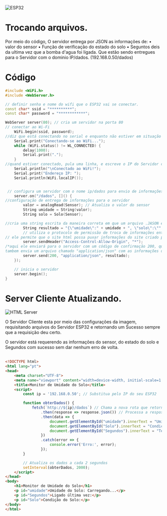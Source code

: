 
![ESP32](https://github.com/user-attachments/assets/1bd1d923-cc3a-49d5-869f-6020a2fab011)

# Trocando arquivos.

Por meio do código, O servidor entrega por JSON as informações de:
•	valor do sensor
•	Função de verificação do estado do solo
•	Seguntos deis da ultima vez que a bomba d'agua foi ligada.
Que estão sendo entregues para o Servidor com o dominio IP/dados. (192.168.0.50/dados)

# Código

```cpp
#include <WiFi.h>
#include <WebServer.h>

// definir senha e nome do wifi que o ESP32 vai se conectar.
const char* ssid = "**********"; 
const char* password = "************";

WebServer server(80); // cria um servidor na porta 80
// conectar ao Wi-Fi
    WiFi.begin(ssid, password);
//diz que está conectando no serial e enquanto não estiver em situação de conectado, ele escreverá pontos até conectar.
    Serial.print("Conectando-se ao WiFi...");
    while (WiFi.status() != WL_CONNECTED) {
        delay(1000);
        Serial.print(".");
    }
//quand estiver conectado, pula uma linha, e escreve o IP do Servidor criado pelo ESP32 que será usado depois
    Serial.println("\nConectado ao WiFi!");
    Serial.print("Endereço IP: ");
    Serial.println(WiFi.localIP());


 // configura um servidor com o nome ip/dados para envio de informações.
    server.on("/dados", []() {
//configuração de entrega de informações para o servidor
        valor = analogRead(Sensor); // Atualiza o valor do sensor
        String umidade = String(valor);
        String solo = Solo(Sensor);

//cria uma string escrita da maneira correta em que um arquivo .JASON é escrito.
        String resultado = "{\"umidade\":" + umidade + ", \"solo\":\"" + solo + "\", \"segundos\":" + String(segundos) + "}";
        // utiliza o protocolo de permissão de troca de informações entre site chamado  Cross-Origin Resource Sharing (CORS)
// ele permite que o site html possa puxar informações do site criado pelo esp, Como foi colocado um "*" no parametro, ele permitira que qualquer um possa puxar as informações do ESP32.
        server.sendHeader("Access-Control-Allow-Origin", "*");
/*aqui ele enviará para o servidor com um código de confirmação 200, que para o HTML significa OK. Caso de erro de retorno do sinal ele retornara um 404, oque não é um ok.
tambem envia um arquivo chamado "application/json" com as informações de resultado para o servidor, tal arquivo será no futuro puxado pelo HTML.    */
        server.send(200, "application/json", resultado);
    });

    // inicia o servidor
    server.begin();
}
```


# Server Cliente Atualizando.
 
![HTML Server](https://github.com/user-attachments/assets/013383a3-9099-4e5f-8f96-f1735d7e27be)

O Servidor Cliente esta por meio das configurações da imagem, requisitando arquivos do Servidor ESP32 e retornando um Sucesso sempre que a requisição deu certo.
 
O servidor está requerendo as informações do sensor, do estado do solo e Segundos com sucesso sem dar nenhum erro de volta.
<br> <br>

```HTML
<!DOCTYPE html>
<html lang="pt">
<head>
    <meta charset="UTF-8">
    <meta name="viewport" content="width=device-width, initial-scale=1.0">
    <title>Monitor de Umidade do Solo</title>
    <script>
        const ip = '192.168.0.50'; // Substitua pelo IP do seu ESP32

        function obterDados() {
            fetch(`http://${ip}/dados`) // Chama a nova rota que retorna todos os dados
                .then(response => response.json()) // Processa a resposta como JSON
                .then(data => {
                    document.getElementById("umidade").innerText = "Umidade do Solo: " + data.umidade;
                    document.getElementById("Solo").innerText = "Condição atual do Solo: " + data.solo;
                    document.getElementById("Segundos").innerText = "Tempo desde a última vez ligada a bomba: " + data.segundos + " Segundos.";
                })
                .catch(error => {
                    console.error('Erro:', error);
                });
        }

        // Atualiza os dados a cada 2 segundos
        setInterval(obterDados, 2000);
    </script>
</head>
<body>
    <h1>Monitor de Umidade do Solo</h1>
    <p id="umidade">Umidade do Solo: Carregando...</p>
    <p id="Segundos">Ligado última vez:</p>
    <p id="Solo">Condição do Solo:</p>
</body>
</html>

```
